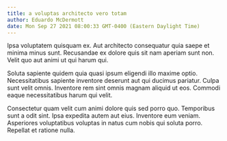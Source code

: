 ```yaml
---
title: a voluptas architecto vero totam
author: Eduardo McDermott
date: Mon Sep 27 2021 08:00:33 GMT-0400 (Eastern Daylight Time)
---
```

Ipsa voluptatem quisquam ex. Aut architecto consequatur quia saepe et minima minus sunt. Recusandae ex dolore quis sit nam aperiam sunt non. Velit quo aut animi ut qui harum qui.

 Soluta sapiente quidem quia quasi ipsum eligendi illo maxime optio. Necessitatibus sapiente inventore deserunt aut qui ducimus pariatur. Culpa sunt velit omnis. Inventore rem sint omnis magnam aliquid ut eos. Commodi eaque necessitatibus harum qui velit.

 Consectetur quam velit cum animi dolore quis sed porro quo. Temporibus sunt a odit sint. Ipsa expedita autem aut eius. Inventore eum veniam. Asperiores voluptatibus voluptas in natus cum nobis qui soluta porro. Repellat et ratione nulla.